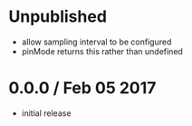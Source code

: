 Unpublished
===========

  * allow sampling interval to be configured
  * pinMode returns this rather than undefined

0.0.0 / Feb 05 2017
===================

  * initial release
